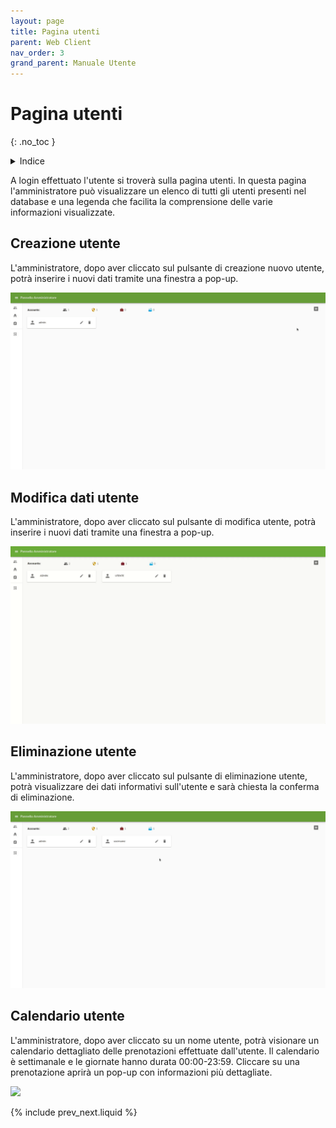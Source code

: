 ```yaml
---
layout: page
title: Pagina utenti
parent: Web Client
nav_order: 3
grand_parent: Manuale Utente
---
```


# Pagina utenti
{: .no_toc }
<details closed markdown="block">
  <summary>
    Indice
  </summary>
  {: .text-delta }
1. TOC
{:toc}
</details>

A login effettuato l'utente si troverà sulla pagina utenti. In questa
pagina l'amministratore può visualizzare un elenco di tutti gli utenti
presenti nel database e una legenda che facilita la comprensione delle varie informazioni visualizzate.

## Creazione utente
L'amministratore, dopo aver cliccato sul pulsante di creazione nuovo utente, potrà inserire i nuovi dati tramite una finestra a pop-up.

<img src="/assets/web/newUser.gif">

## Modifica dati utente
L'amministratore, dopo aver cliccato sul pulsante di modifica utente, potrà inserire i nuovi dati tramite una finestra a pop-up.

<img src="/assets/web/modifyUser.gif">

## Eliminazione utente
L'amministratore, dopo aver cliccato sul pulsante di eliminazione utente, potrà visualizzare dei dati informativi sull'utente e sarà chiesta la conferma di eliminazione.

<img src="/assets/web/deleteUser.gif">

## Calendario utente
L'amministratore, dopo aver cliccato su un nome utente, potrà visionare un calendario dettagliato delle prenotazioni effettuate dall'utente. Il calendario è settimanale e le giornate hanno durata 00:00-23:59. Cliccare su una prenotazione aprirà un pop-up con informazioni più dettagliate.

<img src="/assets/web/calendarUser.gif">

{% include prev_next.liquid %}
